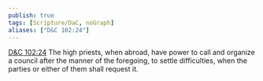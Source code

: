 ```yaml
---
publish: true
tags: [Scripture/DaC, noGraph]
aliases: ["D&C 102:24"]
---
```

[D&C 102:24](https://churchofjesuschrist.org/study/scriptures/dc-testament/dc/102?lang=eng&id=p24#p24) The high priests, when abroad, have power to call and organize a council after the manner of the foregoing, to settle difficulties, when the parties or either of them shall request it.
